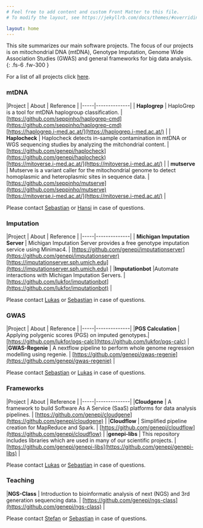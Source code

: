 ```yaml
---
# Feel free to add content and custom Front Matter to this file.
# To modify the layout, see https://jekyllrb.com/docs/themes/#overriding-theme-defaults

layout: home
---
```


This site summarizes our main software projects. The focus of our projects is on mitochondrial DNA (mtDNA), Genotype Imputation, Genome Wide Association Studies (GWAS) and general frameworks for big data analysis.
{: .fs-6 .fw-300 }

For a list of all projects click [here](http://github.com/genepi/).

### mtDNA

|Project | About | Reference |
|-----|--------------|
| **Haplogrep** | HaploGrep is a tool for mtDNA haplogroup classification. |  <br> [https://github.com/seppinho/haplogrep-cmd](https://github.com/seppinho/haplogrep-cmd) <br> [https://haplogrep.i-med.ac.at/](https://haplogrep.i-med.ac.at/) |
| **Haplocheck** | Haplocheck detects in-sample contamination in mtDNA or WGS sequencing studies by analyzing the mitchondrial content. | [https://github.com/genepi/haplocheck](https://github.com/genepi/haplocheck) <br> [https://mitoverse.i-med.ac.at/](https://mitoverse.i-med.ac.at/) |
| **mutserve** | Mutserve is a variant caller for the mitochondrial genome to detect homoplasmic and heteroplasmic sites in sequence data. |  [https://github.com/seppinho/mutserve](https://github.com/seppinho/mutserve) <br> [https://mitoverse.i-med.ac.at/](https://mitoverse.i-med.ac.at/) |

Please contact [Sebastian](mailto:sebastian.schoenherr@i-med.ac.at) or [Hansi](mailto:hansi.weissensteiner@i-med.ac.at) in case of questions.

### Imputation

|Project | About | Reference |
|-----|--------------|
| **Michigan Imputation Server** | Michigan Imputation Server provides a free genotype imputation service using Minimac4. | [https://github.com/genepi/imputationserver](https://github.com/genepi/imputationserver) <br> [https://imputationserver.sph.umich.edu](https://imputationserver.sph.umich.edu) |
|**Imputationbot**  |Automate interactions with Michigan Imputation Servers. |  [https://github.com/lukfor/imputationbot](https://github.com/lukfor/imputationbot) |

Please contact [Lukas](mailto:lukas.forer@i-med.ac.at) or [Sebastian](mailto:sebastian.schoenherr@i-med.ac.at) in case of questions.

### GWAS

|Project | About | Reference |
|-----|--------------|
|**PGS Calculation** | Applying polygenic scores (PGS) on imputed genotypes.| [https://github.com/lukfor/pgs-calc](https://github.com/lukfor/pgs-calc) |
|**GWAS-Regenie**  | A nextflow pipeline to perform whole genome regression modelling using regenie.      | [https://github.com/genepi/gwas-regenie](https://github.com/genepi/gwas-regenie) |

Please contact [Sebastian](mailto:sebastian.schoenherr@i-med.ac.at) or [Lukas](mailto:lukas.forer@i-med.ac.at) in case of questions.


### Frameworks

|Project | About | Reference |
|-----|--------------|
|**Cloudgene** | A framework to build Software As A Service (SaaS) platforms for data analysis pipelines.       | [https://github.com/genepi/cloudgene](https://github.com/genepi/cloudgene) |
|**Cloudflow**  | Simplified pipeline creation for MapReduce and Spark. | [https://github.com/genepi/cloudflow](https://github.com/genepi/cloudflow) |
|**genepi-libs** | This repository includes libraries which are used in many of our scientific projects. | [https://github.com/genepi/genepi-libs](https://github.com/genepi/genepi-libs) |

Please contact [Lukas](mailto:lukas.forer@i-med.ac.at) or [Sebastian](mailto:sebastian.schoenherr@i-med.ac.at) in case of questions.



### Teaching

|**NGS-Class** | Introduction to bioinformatic analysis of next (NGS) and 3rd generation sequencing data.       | [https://github.com/genepi/ngs-class](https://github.com/genepi/ngs-class) |

Please contact [Stefan](mailto:stefan.coassin@i-med.ac.at) or [Sebastian](mailto:sebastian.schoenherr@i-med.ac.at) in case of questions.
